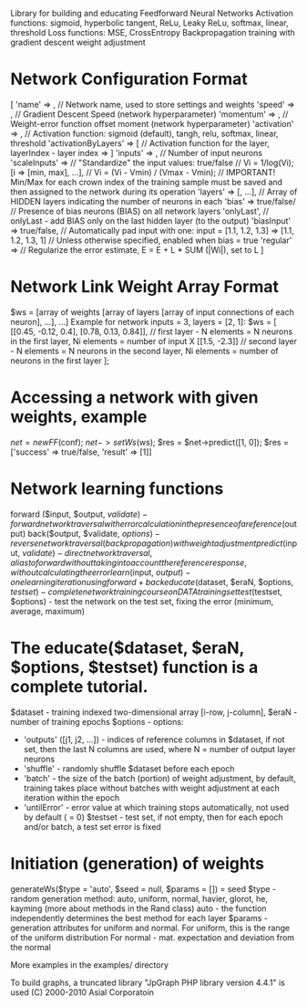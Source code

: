 Library for building and educating Feedforward Neural Networks
Activation functions: sigmoid, hyperbolic tangent, ReLu, Leaky ReLu, softmax, linear, threshold
Loss functions: MSE, CrossEntropy
Backpropagation training with gradient descent weight adjustment

# Network Configuration Format
[
	'name' => <string>, // Network name, used to store settings and weights
	'speed' => <float>, // Gradient Descent Speed (network hyperparameter)
	'momentum' => <float>, // Weight-error function offset moment (network hyperparameter)
	'activation' => <string>, // Activation function: sigmoid (default), tangh, relu, softmax, linear, threshold
	'activationByLayers' => [ // Activation function for the layer, layerIndex - layer index
		<layerIndex> => <string>
		]
	'inputs' => <int>, // Number of input neurons
	'scaleInputs' => // "Standardize" the input values:
		true/false // Vi = 1/log(Vi);
		[i => [min, max], ...], // Vi = (Vi - Vmin) / (Vmax - Vmin);
		// IMPORTANT! Min/Max for each crown index of the training sample must be saved and then assigned to the network during its operation
	'layers' => [<int>, ...], // Array of HIDDEN layers indicating the number of neurons in each
	'bias' => true/false/ // Presence of bias neurons (BIAS) on all network layers
	'onlyLast', // onlyLast - add BIAS only on the last hidden layer (to the output)
	'biasInput' => true/false, // Automatically pad input with one: input = [1.1, 1.2, 1.3] => [1.1, 1.2, 1.3, 1]
								// Unless otherwise specified, enabled when bias = true
	'regular' => <float> // Regularize the error estimate, E = E + L * SUM (|Wi|), set to L
]

# Network Link Weight Array Format
$ws = [array of weights [array of layers [array of input connections of each neuron], ...], ...]
Example for network inputs = 3, layers = [2, 1]:
$ws = [
	[[0.45, -0.12, 0.4], [0.78, 0.13, 0.84]], // first layer - N elements = N neurons in the first layer, Ni elements = number of input X
	[[1.5, -2.3]] // second layer - N elements = N neurons in the second layer, Ni elements = number of neurons in the first layer
];

# Accessing a network with given weights, example
$net = new FF($conf);
$net->setWs($ws);
$res = $net->predict([1, 0]);
$res = ['success' => true/false, 'result' => [1]]

# Network learning functions
forward ($input, $output, $validate) - forward network traversal with error calculation in the presence of a reference ($output)
back($output, $validate, $options) - reverse network traversal (backpropagation) with weight adjustment
predict ($input, $validate) - direct network traversal, alias to forward without taking into account the reference response, without calculating the error
learn ($input, $output) - one learning iteration using forward + back
educate ($dataset, $eraN, $options, $testset) - complete network training course on DATA training set
test ($testset, $options) - test the network on the test set, fixing the error (minimum, average, maximum)

# The educate($dataset, $eraN, $options, $testset) function is a complete tutorial.
$dataset <array> - training indexed two-dimensional array [i-row, j-column],
$eraN <int> - number of training epochs
$options <array> - options:
- 'outputs' <array> ([j1, j2, ...]) - indices of reference columns in $dataset, if not set, then the last N columns are used, where N = number of output layer neurons
- 'shuffle' <bool> - randomly shuffle $dataset before each epoch
- 'batch' <int> - the size of the batch (portion) of weight adjustment, by default, training takes place without batches with weight adjustment at each iteration within the epoch
- 'untilError' - error value at which training stops automatically, not used by default ( = 0)
$testset <array> - test set, if not empty, then for each epoch and/or batch, a test set error is fixed

# Initiation (generation) of weights
generateWs($type = 'auto', $seed = null, $params = []) = seed
$type - random generation method: auto, uniform, normal, havier, glorot, he, kayming (more about methods in the Rand class)
auto - the function independently determines the best method for each layer
$params - generation attributes for uniform and normal.
For uniform, this is the range of the uniform distribution
For normal - mat. expectation and deviation from the normal

More examples in the examples/ directory

To build graphs, a truncated library "JpGraph PHP library version 4.4.1" is used
(C) 2000-2010 Asial Corporatoin
